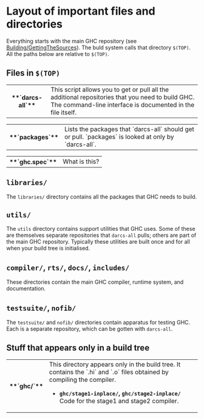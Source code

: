 # Layout of important files and directories


Everything starts with the main GHC repository (see [Building/GettingTheSources](building/getting-the-sources)).   The buld system calls that directory `$(TOP)`.  All the paths below are relative to `$(TOP)`.

## Files in `$(TOP)`

<table><tr><th>**`darcs-all`**</th>
<td>
This script allows you to get or pull all the additional repositories that you need to build GHC.  The command-line interface is documented in the file itself.
</td></tr></table>

<table><tr><th>**`packages`**</th>
<td>
Lists the packages that `darcs-all` should get or pull.  `packages` is looked at only by `darcs-all`.
</td></tr></table>

<table><tr><th>**`ghc.spec`**</th>
<td>
What is this?
</td></tr></table>

## `libraries/`


The `libraries/` directory contains all the packages that GHC needs to build.

## `utils/`


The `utils` directory contains support utilities that GHC uses.  Some of these are themselves separate repositories that `darcs-all` pulls; others are part of the main GHC repository.  Typically these utilities are built once and for all when your build tree is initialised.

## `compiler/`, `rts/`, `docs/`, `includes/`


These directories contain the main GHC compiler, runtime system, and documentation.

## `testsuite/`, `nofib/`


The `testsuite/` and `nofib/` directories contain apparatus for testing GHC.  Each is a separate repository, which can be gotten with `darcs-all`.

## Stuff that appears only in a build tree

<table><tr><th>**`ghc/`**</th>
<td>
This directory appears only in the build tree. It contains the `.hi` and `.o` files obtained by compiling the compiler.

- **`ghc/stage1-inplace/`, `ghc/stage2-inplace/`**
  Code for the stage1 and stage2 compiler.

</td></tr></table>